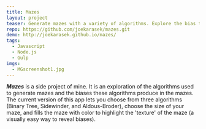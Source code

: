 ```yaml
---
title: Mazes
layout: project
teaser: Generate mazes with a variety of algorithms. Explore the bias these algorithms produce in the maze texture.
repo: https://github.com/joekarasek/mazes.git
demo: http://joekarasek.github.io/mazes/
tags:
  - Javascript
  - Node.js
  - Gulp
imgs:
  - MGscreenshot1.jpg
---
```

_**Mazes**_ is a side project of mine. It is an exploration of the algorithms used to generate mazes and the biases these algorithms produce in the mazes. The current version of this app lets you choose from three algorithms (Binary Tree, Sidewinder, and Aldous-Broder), choose the size of your maze, and fills the maze with color to highlight the 'texture' of the maze (a visually easy way to reveal biases).
